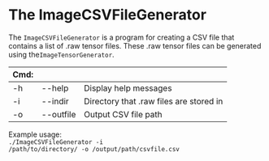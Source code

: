 # The ImageCSVFileGenerator

The `ImageCSVFileGenerator` is a program for creating a CSV file that contains a list of .raw tensor files. These
.raw tensor files can be generated using the`ImageTensorGenerator`.

|Cmd:|||
| ---|---|---|
| -h | --help    | Display help messages |
| -i | --indir   | Directory that .raw files are stored in |
| -o | --outfile | Output CSV file path |

Example usage: <br>
<code>./ImageCSVFileGenerator -i /path/to/directory/ -o /output/path/csvfile.csv</code>
